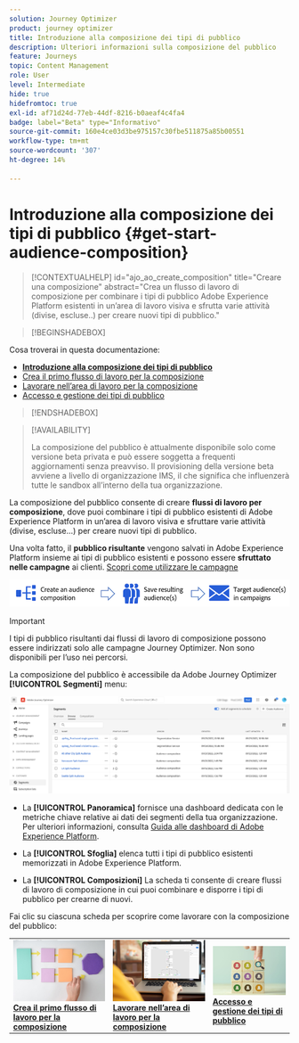 ```yaml
---
solution: Journey Optimizer
product: journey optimizer
title: Introduzione alla composizione dei tipi di pubblico
description: Ulteriori informazioni sulla composizione del pubblico
feature: Journeys
topic: Content Management
role: User
level: Intermediate
hide: true
hidefromtoc: true
exl-id: af71d24d-77eb-44df-8216-b0aeaf4c4fa4
badge: label="Beta" type="Informativo"
source-git-commit: 160e4ce03d3be975157c30fbe511875a85b00551
workflow-type: tm+mt
source-wordcount: '307'
ht-degree: 14%

---
```


# Introduzione alla composizione dei tipi di pubblico {#get-start-audience-composition}

>[!CONTEXTUALHELP]
>id="ajo_ao_create_composition"
>title="Creare una composizione"
>abstract="Crea un flusso di lavoro di composizione per combinare i tipi di pubblico Adobe Experience Platform esistenti in un’area di lavoro visiva e sfrutta varie attività (divise, escluse..) per creare nuovi tipi di pubblico."

>[!BEGINSHADEBOX]

Cosa troverai in questa documentazione:

* **[Introduzione alla composizione dei tipi di pubblico](get-started-audience-orchestration.md)**
* [Crea il primo flusso di lavoro per la composizione](create-compositions.md)
* [Lavorare nell’area di lavoro per la composizione](composition-canvas.md)
* [Accesso e gestione dei tipi di pubblico](access-audiences.md)

>[!ENDSHADEBOX]

>[!AVAILABILITY]
>
>La composizione del pubblico è attualmente disponibile solo come versione beta privata e può essere soggetta a frequenti aggiornamenti senza preavviso. Il provisioning della versione beta avviene a livello di organizzazione IMS, il che significa che influenzerà tutte le sandbox all’interno della tua organizzazione.

La composizione del pubblico consente di creare **flussi di lavoro per composizione**, dove puoi combinare i tipi di pubblico esistenti di Adobe Experience Platform in un’area di lavoro visiva e sfruttare varie attività (divise, escluse...) per creare nuovi tipi di pubblico.

Una volta fatto, il **pubblico risultante** vengono salvati in Adobe Experience Platform insieme ai tipi di pubblico esistenti e possono essere **sfruttato nelle campagne** ai clienti. [Scopri come utilizzare le campagne](../campaigns/get-started-with-campaigns.md)

![](assets/audiences-process.png)

>[!IMPORTANT]
>
>I tipi di pubblico risultanti dai flussi di lavoro di composizione possono essere indirizzati solo alle campagne Journey Optimizer. Non sono disponibili per l’uso nei percorsi.

La composizione del pubblico è accessibile da Adobe Journey Optimizer **[!UICONTROL Segmenti]** menu:

![](assets/audiences-browse.png)

* La **[!UICONTROL Panoramica]** fornisce una dashboard dedicata con le metriche chiave relative ai dati dei segmenti della tua organizzazione. Per ulteriori informazioni, consulta [Guida alle dashboard di Adobe Experience Platform](https://experienceleague.adobe.com/docs/experience-platform/dashboards/guides/segments.html).

* La **[!UICONTROL Sfoglia]** elenca tutti i tipi di pubblico esistenti memorizzati in Adobe Experience Platform.

* La **[!UICONTROL Composizioni]** La scheda ti consente di creare flussi di lavoro di composizione in cui puoi combinare e disporre i tipi di pubblico per crearne di nuovi.

Fai clic su ciascuna scheda per scoprire come lavorare con la composizione del pubblico:

<table style="table-layout:fixed"><tr style="border: 0;">
<td><a href="create-compositions.md"><img alt="Creare flussi di lavoro di composizione" src="../assets/do-not-localize/ao-workflows.jpg"></a>
<div><a href="create-compositions.md"><strong>Crea il primo flusso di lavoro per la composizione</strong></a></div></td>
<td><a href="composition-canvas.md"><img alt="Lavorare nell’area di lavoro per la composizione" src="../assets/do-not-localize/ao-canvas.jpg"></a>
<div><a href="composition-canvas.md"><strong>Lavorare nell’area di lavoro per la composizione</strong></a></div></td>
<td><a href="access-audiences.md"><img alt="Accesso e gestione dei tipi di pubblico" src="../assets/do-not-localize/ao-audiences.jpeg"></a>
<div><a href="access-audiences.md"><strong>Accesso e gestione dei tipi di pubblico</strong></a></div></td>
</tr></table>
